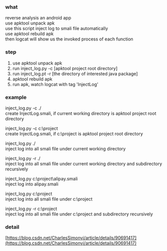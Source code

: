 ### what
reverse analysis an android app  
use apktool unpack apk  
use this script inject log to smali file automatically  
use apktool rebuild apk  
then logcat will show us the invoked process of each function  
### step
1. use apktool unpack apk
2. run inject_log.py -c [apktool project root directory]
3. run inject_log.pt -r [the directory of interested java package]
4. apktool rebuild apk
5. run apk, watch logcat with tag 'InjectLog'

### example
inject_log.py -c ./  
create InjectLog.smali, if current working directory is apktool project root directory

inject_log.py -c c:\project  
create InjectLog.smali, if c:\project is apktool project root directory

inject_log.py ./  
inject log into all smali file under current working directory

inject_log.py -r ./  
inject log into all smali file under current working directory and subdirectory recursively

inject_log.py c:\project\alipay.smali  
inject log into alipay.smali

inject_log.py c:\project  
inject log into all smali file under c:\project

inject_log.py -r c:\project  
inject log into all smali file under c:\project and subdirectory recursively

### detail
[https://blog.csdn.net/CharlesSimonyi/article/details/90691417](https://blog.csdn.net/CharlesSimonyi/article/details/90691417)
